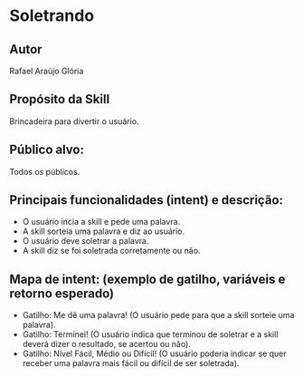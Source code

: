 
# Soletrando
## Autor
Rafael Araújo Glória
## Propósito da Skill
Brincadeira para divertir o usuário.
## Público alvo:
Todos os públicos.
## Principais funcionalidades (intent) e descrição:
- O usuário incia a skill e pede uma palavra.
- A skill sorteia uma palavra e diz ao usuário.
- O usuário deve soletrar a palavra.
- A skill diz se foi soletrada corretamente ou não.
## Mapa de intent: (exemplo de gatilho, variáveis e retorno esperado)
- Gatilho: Me dê uma palavra! (O usuário pede para que a skill sorteie uma palavra).
- Gatilho: Terminei! (O usuário indica que terminou de soletrar e a skill deverá dizer o resultado, se acertou ou não).
- Gatilho: Nível Fácil, Médio ou Difícil! (O usuário poderia indicar se quer receber uma palavra mais fácil ou difícil de ser soletrada).
